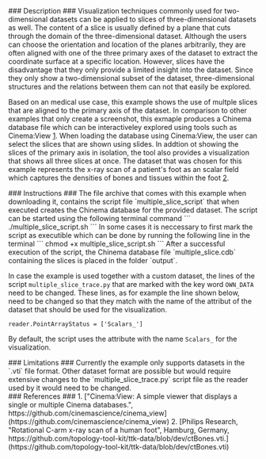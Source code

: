 <div id="description" outline_label="Description" outline_indent="0" markdown="1">
### Description ###
Visualization techniques commonly used for two-dimensional datasets can be applied to slices of three-dimensional datasets as well.
The content of a slice is usually defined by a plane that cuts through the domain of the three-dimensional dataset.
Although the users can choose the orientation and location of the planes arbitrarily, they are often aligned with one of the three primary axes of the dataset to extract the coordinate surface at a specific location.
However, slices have the disadvantage that they only provide a limited insight into the dataset.
Since they only show a two-dimensional subset of the dataset, three-dimensional structures and the relations between them can not that easily be explored.

Based on an medical use case, this example shows the use of multple slices that are aligned to the primary axis of the dataset.
In comparison to other examples that only create a screenshot, this exmaple produces a Chinema database file which can be interactiveley explored using tools such as Cinema:View [1](#reference_cinema_view).
When loading the database using Cinema:View, the user can select the slices that are shown using slides.
In addtion ot showing the slices of the primary axis in isolation, the tool also provides a visualization that shows all three slices at once.
The dataset that was chosen for this example represents the x-ray scan of a patient's foot as an scalar field which captures the densities of bones and tissues within the foot [2](#reference_dataset).
</div>
<div id="instructions" outline_label="Instructions" outline_indent="0" markdown="1">
### Instructions ###
The file archive that comes with this example when downloading it, contains the script file `multiple_slice_script` that when executed creates the Chinema database for the provided dataset.
The script can be started using the following terminal command
```
./multiple_slice_script.sh
```
In some cases it is neccessary to first mark the script as executible which can be done by running the following line in the terminal
```
chmod +x multiple_slice_script.sh
```
After a successful execution of the script, the Chinema database file `multiple_slice.cdb` containing the slices is placed in the folder `output`. 

In case the example is used together with a custom dataset, the lines of the script `multiple_slice_trace.py` that are marked with the key word `OWN_DATA` need to be changed.
These lines, as for example the line shown below, need to be changed so that they match with the name of the attribut of the dataset that should be used for the visualization.
```
reader.PointArrayStatus = ['Scalars_']
```
By default, the script uses the attribute with the name `Scalars_` for the visualization.

<!--One of the tools with which the resulting Chinema database can be shown is the tool Cinema:View which needs to be downloaded seperatly [1](#reference_cinema_view).
After downloading the Github repository as an zip-File, -->
</div>
<div id="limitations" outline_label="Limitations" outline_indent="0" markdown="1">
### Limitations ###
Currently the example only supports datasets in the `.vti` file format.
Other dataset format are possible but would require extensive changes to the `multiple_slice_trace.py` script file as the reader used by it would need to be changed.
</div>
<div id="references" outline_label="References" outline_indent="0" markdown="1">
### References ###
1. [<span id="reference_cinema_view">"Cinema:View: A simple viewer that displays a single or multiple Cinema databases.", https://github.com/cinemascience/cinema_view</span>](https://github.com/cinemascience/cinema_view)
2. [<span id="reference_dataset">Philips Research, "Rotational C-arm x-ray scan of a human foot", Hamburg, Germany, https://github.com/topology-tool-kit/ttk-data/blob/dev/ctBones.vti.</span>](https://github.com/topology-tool-kit/ttk-data/blob/dev/ctBones.vti)
</div>